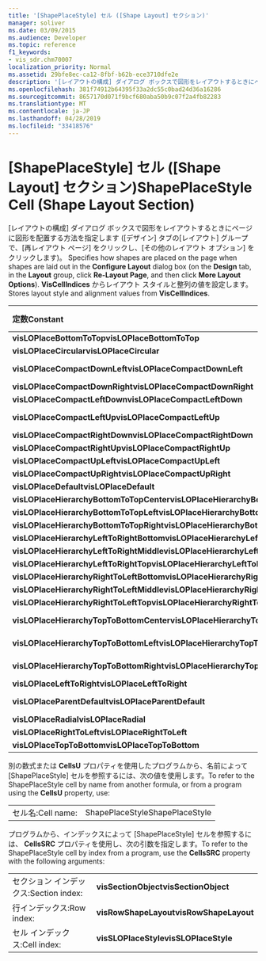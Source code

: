```yaml
---
title: '[ShapePlaceStyle] セル ([Shape Layout] セクション)'
manager: soliver
ms.date: 03/09/2015
ms.audience: Developer
ms.topic: reference
f1_keywords:
- vis_sdr.chm70007
localization_priority: Normal
ms.assetid: 29bfe8ec-ca12-8fbf-b62b-ece3710dfe2e
description: '[レイアウトの構成] ダイアログ ボックスで図形をレイアウトするときにページに図形を配置する方法を指定します ([デザイン] タブの [レイアウト] グループで、[Re-Layout ページ] をクリックし、[その他のレイアウト オプション] をクリックします)。 VisCellIndices のレイアウト スタイルと配置の値を格納します。'
ms.openlocfilehash: 381f74912b64395f33a2dc55c0bad24d36a16286
ms.sourcegitcommit: 8657170d071f9bcf680aba50b9c07f2a4fb82283
ms.translationtype: MT
ms.contentlocale: ja-JP
ms.lasthandoff: 04/28/2019
ms.locfileid: "33418576"
---
```

# <a name="shapeplacestyle-cell-shape-layout-section"></a><span data-ttu-id="03845-104">[ShapePlaceStyle] セル ([Shape Layout] セクション)</span><span class="sxs-lookup"><span data-stu-id="03845-104">ShapePlaceStyle Cell (Shape Layout Section)</span></span>

<span data-ttu-id="03845-105">[レイアウトの構成] ダイアログ ボックスで図形をレイアウトするときにページに図形を配置する方法を指定します ([デザイン] タブの[レイアウト] グループで、[再レイアウト ページ] をクリックし、[その他のレイアウト オプション] をクリックします)。   </span><span class="sxs-lookup"><span data-stu-id="03845-105">Specifies how shapes are placed on the page when shapes are laid out in the **Configure Layout** dialog box (on the **Design** tab, in the **Layout** group, click **Re-Layout Page**, and then click **More Layout Options**).</span></span> <span data-ttu-id="03845-106">**VisCellIndices** からレイアウト スタイルと整列の値を設定します。</span><span class="sxs-lookup"><span data-stu-id="03845-106">Stores layout style and alignment values from **VisCellIndices**.</span></span> 
  
|<span data-ttu-id="03845-107">**定数**</span><span class="sxs-lookup"><span data-stu-id="03845-107">**Constant**</span></span>|<span data-ttu-id="03845-108">**値**</span><span class="sxs-lookup"><span data-stu-id="03845-108">**Value**</span></span>|
|:-----|:-----|
|<span data-ttu-id="03845-109">**visLOPlaceBottomToTop**</span><span class="sxs-lookup"><span data-stu-id="03845-109">**visLOPlaceBottomToTop**</span></span> <br/> |<span data-ttu-id="03845-110">4</span><span class="sxs-lookup"><span data-stu-id="03845-110">4</span></span>  <br/> |
|<span data-ttu-id="03845-111">**visLOPlaceCircular**</span><span class="sxs-lookup"><span data-stu-id="03845-111">**visLOPlaceCircular**</span></span> <br/> |<span data-ttu-id="03845-112">6</span><span class="sxs-lookup"><span data-stu-id="03845-112">6</span></span>  <br/> |
|<span data-ttu-id="03845-113">**visLOPlaceCompactDownLeft**</span><span class="sxs-lookup"><span data-stu-id="03845-113">**visLOPlaceCompactDownLeft**</span></span> <br/> |<span data-ttu-id="03845-114">14 </span><span class="sxs-lookup"><span data-stu-id="03845-114">14</span></span>  <br/> |
|<span data-ttu-id="03845-115">**visLOPlaceCompactDownRight**</span><span class="sxs-lookup"><span data-stu-id="03845-115">**visLOPlaceCompactDownRight**</span></span> <br/> |<span data-ttu-id="03845-116">7</span><span class="sxs-lookup"><span data-stu-id="03845-116">7</span></span>  <br/> |
|<span data-ttu-id="03845-117">**visLOPlaceCompactLeftDown**</span><span class="sxs-lookup"><span data-stu-id="03845-117">**visLOPlaceCompactLeftDown**</span></span> <br/> |<span data-ttu-id="03845-118">13</span><span class="sxs-lookup"><span data-stu-id="03845-118">13</span></span>  <br/> |
|<span data-ttu-id="03845-119">**visLOPlaceCompactLeftUp**</span><span class="sxs-lookup"><span data-stu-id="03845-119">**visLOPlaceCompactLeftUp**</span></span> <br/> |<span data-ttu-id="03845-120">12 </span><span class="sxs-lookup"><span data-stu-id="03845-120">12</span></span>  <br/> |
|<span data-ttu-id="03845-121">**visLOPlaceCompactRightDown**</span><span class="sxs-lookup"><span data-stu-id="03845-121">**visLOPlaceCompactRightDown**</span></span> <br/> |<span data-ttu-id="03845-122">8</span><span class="sxs-lookup"><span data-stu-id="03845-122">8</span></span>  <br/> |
|<span data-ttu-id="03845-123">**visLOPlaceCompactRightUp**</span><span class="sxs-lookup"><span data-stu-id="03845-123">**visLOPlaceCompactRightUp**</span></span> <br/> |<span data-ttu-id="03845-124">9</span><span class="sxs-lookup"><span data-stu-id="03845-124">9</span></span>  <br/> |
|<span data-ttu-id="03845-125">**visLOPlaceCompactUpLeft**</span><span class="sxs-lookup"><span data-stu-id="03845-125">**visLOPlaceCompactUpLeft**</span></span> <br/> |<span data-ttu-id="03845-126">11</span><span class="sxs-lookup"><span data-stu-id="03845-126">11</span></span>  <br/> |
|<span data-ttu-id="03845-127">**visLOPlaceCompactUpRight**</span><span class="sxs-lookup"><span data-stu-id="03845-127">**visLOPlaceCompactUpRight**</span></span> <br/> |<span data-ttu-id="03845-128">10</span><span class="sxs-lookup"><span data-stu-id="03845-128">10</span></span>  <br/> |
|<span data-ttu-id="03845-129">**visLOPlaceDefault**</span><span class="sxs-lookup"><span data-stu-id="03845-129">**visLOPlaceDefault**</span></span> <br/> |<span data-ttu-id="03845-130">0</span><span class="sxs-lookup"><span data-stu-id="03845-130">0</span></span>  <br/> |
|<span data-ttu-id="03845-131">**visLOPlaceHierarchyBottomToTopCenter**</span><span class="sxs-lookup"><span data-stu-id="03845-131">**visLOPlaceHierarchyBottomToTopCenter**</span></span> <br/> |<span data-ttu-id="03845-132">20</span><span class="sxs-lookup"><span data-stu-id="03845-132">20</span></span>  <br/> |
|<span data-ttu-id="03845-133">**visLOPlaceHierarchyBottomToTopLeft**</span><span class="sxs-lookup"><span data-stu-id="03845-133">**visLOPlaceHierarchyBottomToTopLeft**</span></span> <br/> |<span data-ttu-id="03845-134">19</span><span class="sxs-lookup"><span data-stu-id="03845-134">19</span></span>  <br/> |
|<span data-ttu-id="03845-135">**visLOPlaceHierarchyBottomToTopRight**</span><span class="sxs-lookup"><span data-stu-id="03845-135">**visLOPlaceHierarchyBottomToTopRight**</span></span> <br/> |<span data-ttu-id="03845-136"> 21</span><span class="sxs-lookup"><span data-stu-id="03845-136">21</span></span>  <br/> |
|<span data-ttu-id="03845-137">**visLOPlaceHierarchyLeftToRightBottom**</span><span class="sxs-lookup"><span data-stu-id="03845-137">**visLOPlaceHierarchyLeftToRightBottom**</span></span> <br/> |<span data-ttu-id="03845-138">24</span><span class="sxs-lookup"><span data-stu-id="03845-138">24</span></span>  <br/> |
|<span data-ttu-id="03845-139">**visLOPlaceHierarchyLeftToRightMiddle**</span><span class="sxs-lookup"><span data-stu-id="03845-139">**visLOPlaceHierarchyLeftToRightMiddle**</span></span> <br/> |<span data-ttu-id="03845-140">23</span><span class="sxs-lookup"><span data-stu-id="03845-140">23</span></span>  <br/> |
|<span data-ttu-id="03845-141">**visLOPlaceHierarchyLeftToRightTop**</span><span class="sxs-lookup"><span data-stu-id="03845-141">**visLOPlaceHierarchyLeftToRightTop**</span></span> <br/> |<span data-ttu-id="03845-142">22</span><span class="sxs-lookup"><span data-stu-id="03845-142">22</span></span>  <br/> |
|<span data-ttu-id="03845-143">**visLOPlaceHierarchyRightToLeftBottom**</span><span class="sxs-lookup"><span data-stu-id="03845-143">**visLOPlaceHierarchyRightToLeftBottom**</span></span> <br/> |<span data-ttu-id="03845-144">27</span><span class="sxs-lookup"><span data-stu-id="03845-144">27</span></span>  <br/> |
|<span data-ttu-id="03845-145">**visLOPlaceHierarchyRightToLeftMiddle**</span><span class="sxs-lookup"><span data-stu-id="03845-145">**visLOPlaceHierarchyRightToLeftMiddle**</span></span> <br/> |<span data-ttu-id="03845-146">26</span><span class="sxs-lookup"><span data-stu-id="03845-146">26</span></span>  <br/> |
|<span data-ttu-id="03845-147">**visLOPlaceHierarchyRightToLeftTop**</span><span class="sxs-lookup"><span data-stu-id="03845-147">**visLOPlaceHierarchyRightToLeftTop**</span></span> <br/> |<span data-ttu-id="03845-148">25</span><span class="sxs-lookup"><span data-stu-id="03845-148">25</span></span>  <br/> |
|<span data-ttu-id="03845-149">**visLOPlaceHierarchyTopToBottomCenter**</span><span class="sxs-lookup"><span data-stu-id="03845-149">**visLOPlaceHierarchyTopToBottomCenter**</span></span> <br/> |<span data-ttu-id="03845-150">17 </span><span class="sxs-lookup"><span data-stu-id="03845-150">17</span></span>  <br/> |
|<span data-ttu-id="03845-151">**visLOPlaceHierarchyTopToBottomLeft**</span><span class="sxs-lookup"><span data-stu-id="03845-151">**visLOPlaceHierarchyTopToBottomLeft**</span></span> <br/> |<span data-ttu-id="03845-152">16 </span><span class="sxs-lookup"><span data-stu-id="03845-152">16</span></span>  <br/> |
|<span data-ttu-id="03845-153">**visLOPlaceHierarchyTopToBottomRight**</span><span class="sxs-lookup"><span data-stu-id="03845-153">**visLOPlaceHierarchyTopToBottomRight**</span></span> <br/> |<span data-ttu-id="03845-154">18 </span><span class="sxs-lookup"><span data-stu-id="03845-154">18</span></span>  <br/> |
|<span data-ttu-id="03845-155">**visLOPlaceLeftToRight**</span><span class="sxs-lookup"><span data-stu-id="03845-155">**visLOPlaceLeftToRight**</span></span> <br/> |<span data-ttu-id="03845-156">2</span><span class="sxs-lookup"><span data-stu-id="03845-156">2</span></span>  <br/> |
|<span data-ttu-id="03845-157">**visLOPlaceParentDefault**</span><span class="sxs-lookup"><span data-stu-id="03845-157">**visLOPlaceParentDefault**</span></span> <br/> |<span data-ttu-id="03845-158">15 </span><span class="sxs-lookup"><span data-stu-id="03845-158">15</span></span>  <br/> |
|<span data-ttu-id="03845-159">**visLOPlaceRadial**</span><span class="sxs-lookup"><span data-stu-id="03845-159">**visLOPlaceRadial**</span></span> <br/> |<span data-ttu-id="03845-160">3</span><span class="sxs-lookup"><span data-stu-id="03845-160">3</span></span>  <br/> |
|<span data-ttu-id="03845-161">**visLOPlaceRightToLeft**</span><span class="sxs-lookup"><span data-stu-id="03845-161">**visLOPlaceRightToLeft**</span></span> <br/> |<span data-ttu-id="03845-162">5</span><span class="sxs-lookup"><span data-stu-id="03845-162">5</span></span>  <br/> |
|<span data-ttu-id="03845-163">**visLOPlaceTopToBottom**</span><span class="sxs-lookup"><span data-stu-id="03845-163">**visLOPlaceTopToBottom**</span></span> <br/> |<span data-ttu-id="03845-164">1</span><span class="sxs-lookup"><span data-stu-id="03845-164">1</span></span>  <br/> |
   
<span data-ttu-id="03845-165">別の数式または  **CellsU** プロパティを使用したプログラムから、名前によって [ShapePlaceStyle] セルを参照するには、次の値を使用します。</span><span class="sxs-lookup"><span data-stu-id="03845-165">To refer to the ShapePlaceStyle cell by name from another formula, or from a program using the **CellsU** property, use:</span></span> 
  
|||
|:-----|:-----|
|<span data-ttu-id="03845-166">セル名:</span><span class="sxs-lookup"><span data-stu-id="03845-166">Cell name:</span></span>  <br/> |<span data-ttu-id="03845-167">ShapePlaceStyle</span><span class="sxs-lookup"><span data-stu-id="03845-167">ShapePlaceStyle</span></span>  <br/> |
   
<span data-ttu-id="03845-168">プログラムから、インデックスによって [ShapePlaceStyle] セルを参照するには、 **CellsSRC** プロパティを使用し、次の引数を指定します。</span><span class="sxs-lookup"><span data-stu-id="03845-168">To refer to the ShapePlaceStyle cell by index from a program, use the **CellsSRC** property with the following arguments:</span></span> 
  
|||
|:-----|:-----|
|<span data-ttu-id="03845-169">セクション インデックス:</span><span class="sxs-lookup"><span data-stu-id="03845-169">Section index:</span></span>  <br/> |<span data-ttu-id="03845-170">**visSectionObject**</span><span class="sxs-lookup"><span data-stu-id="03845-170">**visSectionObject**</span></span> <br/> |
|<span data-ttu-id="03845-171">行インデックス:</span><span class="sxs-lookup"><span data-stu-id="03845-171">Row index:</span></span>  <br/> |<span data-ttu-id="03845-172">**visRowShapeLayout**</span><span class="sxs-lookup"><span data-stu-id="03845-172">**visRowShapeLayout**</span></span> <br/> |
|<span data-ttu-id="03845-173">セル インデックス:</span><span class="sxs-lookup"><span data-stu-id="03845-173">Cell index:</span></span>  <br/> |<span data-ttu-id="03845-174">**visSLOPlaceStyle**</span><span class="sxs-lookup"><span data-stu-id="03845-174">**visSLOPlaceStyle**</span></span> <br/> |
   

